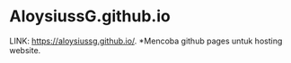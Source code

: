 # AloysiussG.github.io
LINK: https://aloysiussg.github.io/.
*Mencoba github pages untuk hosting website.
